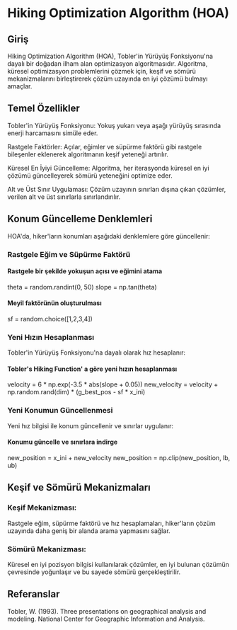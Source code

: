 # Hiking Optimization Algorithm (HOA)

## Giriş

Hiking Optimization Algorithm (HOA), Tobler'in Yürüyüş Fonksiyonu'na dayalı bir doğadan ilham alan optimizasyon algoritmasıdır. Algoritma, küresel optimizasyon problemlerini çözmek için, keşif ve sömürü mekanizmalarını birleştirerek çözüm uzayında en iyi çözümü bulmayı amaçlar.

## Temel Özellikler

Tobler'in Yürüyüş Fonksiyonu: Yokuş yukarı veya aşağı yürüyüş sırasında enerji harcamasını simüle eder.

Rastgele Faktörler: Açılar, eğimler ve süpürme faktörü gibi rastgele bileşenler eklenerek algoritmanın keşif yeteneği artırılır.

Küresel En İyiyi Güncelleme: Algoritma, her iterasyonda küresel en iyi çözümü güncelleyerek sömürü yeteneğini optimize eder.

Alt ve Üst Sınır Uygulaması: Çözüm uzayının sınırları dışına çıkan çözümler, verilen alt ve üst sınırlarla sınırlandırılır.

## Konum Güncelleme Denklemleri

HOA'da, hiker'ların konumları aşağıdaki denklemlere göre güncellenir:

### Rastgele Eğim ve Süpürme Faktörü

#### Rastgele bir şekilde yokuşun açısı ve eğimini atama
theta = random.randint(0, 50)
slope = np.tan(theta)

#### Meyil faktörünün oluşturulması
sf = random.choice([1,2,3,4])

### Yeni Hızın Hesaplanması

Tobler'in Yürüyüş Fonksiyonu'na dayalı olarak hız hesaplanır:

#### Tobler's Hiking Function' a göre yeni hızın hesaplanması 
velocity = 6 * np.exp(-3.5 * abs(slope + 0.05))
new_velocity = velocity + np.random.rand(dim) * (g_best_pos - sf * x_ini)

### Yeni Konumun Güncellenmesi

Yeni hız bilgisi ile konum güncellenir ve sınırlar uygulanır:

#### Konumu güncelle ve sınırlara indirge 
new_position = x_ini + new_velocity
new_position = np.clip(new_position, lb, ub)

## Keşif ve Sömürü Mekanizmaları

### Keşif Mekanizması:

Rastgele eğim, süpürme faktörü ve hız hesaplamaları, hiker'ların çözüm uzayında daha geniş bir alanda arama yapmasını sağlar.

### Sömürü Mekanizması:

Küresel en iyi pozisyon bilgisi kullanılarak çözümler, en iyi bulunan çözümün çevresinde yoğunlaşır ve bu sayede sömürü gerçekleştirilir.

## Referanslar

Tobler, W. (1993). Three presentations on geographical analysis and modeling. National Center for Geographic Information and Analysis.




